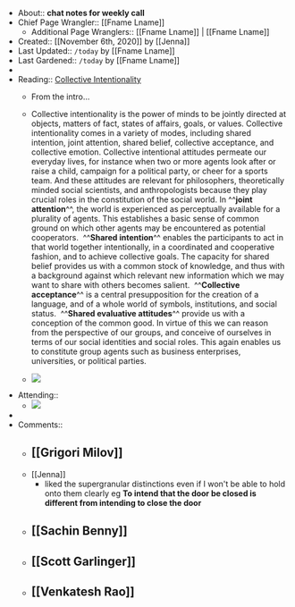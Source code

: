 - About:: __chat notes for weekly call__
- Chief Page Wrangler:: [[Fname Lname]]
    - Additional Page Wranglers:: [[Fname Lname]] | [[Fname Lname]]
- Created:: [[November 6th, 2020]] by [[Jenna]]
- Last Updated:: `/today` by [[Fname Lname]]
- Last Gardened:: `/today` by [[Fname Lname]]
- 
- Reading:: [Collective Intentionality](https://plato.stanford.edu/entries/collective-intentionality/#toc)
    - From the intro... 

    - Collective intentionality is the power of minds to be jointly directed at objects, matters of fact, states of affairs, goals, or values. Collective intentionality comes in a variety of modes, including shared intention, joint attention, shared belief, collective acceptance, and collective emotion. Collective intentional attitudes permeate our everyday lives, for instance when two or more agents look after or raise a child, campaign for a political party, or cheer for a sports team. And these attitudes are relevant for philosophers, theoretically minded social scientists, and anthropologists because they play crucial roles in the constitution of the social world. 
In ^^__joint attention__^^, the world is experienced as perceptually available for a plurality of agents. This establishes a basic sense of common ground on which other agents may be encountered as potential cooperators. 
^^__Shared intention__^^ enables the participants to act in that world together intentionally, in a coordinated and cooperative fashion, and to achieve collective goals. The capacity for shared belief provides us with a common stock of knowledge, and thus with a background against which relevant new information which we may want to share with others becomes salient. 
^^__Collective acceptance__^^ is a central presupposition for the creation of a language, and of a whole world of symbols, institutions, and social status. 
^^__Shared evaluative attitudes__^^ provide us with a conception of the common good. In virtue of this we can reason from the perspective of our groups, and conceive of ourselves in terms of our social identities and social roles. This again enables us to constitute group agents such as business enterprises, universities, or political parties.
    - ![](https://firebasestorage.googleapis.com/v0/b/firescript-577a2.appspot.com/o/imgs%2Fapp%2FArtOfGig%2FMO7erlf6e4.png?alt=media&token=ac06bf23-4494-43ef-a141-b33c5546e5fc)
- Attending::
    - ![](https://firebasestorage.googleapis.com/v0/b/firescript-577a2.appspot.com/o/imgs%2Fapp%2FArtOfGig%2FieIpJ1JVh6.png?alt=media&token=fbdb3071-41be-4f99-8afa-7cdb68f917b0)
- 
- Comments::
    - [[Grigori Milov]]
        - 
    - [[Jenna]]
        - liked the supergranular distinctions even if I won't be able to hold onto them clearly eg
__To intend that the door be closed is different from intending to close the door__
    - [[Sachin Benny]]
        - 
    - [[Scott Garlinger]]
        - 
    - [[Venkatesh Rao]]
        - 

